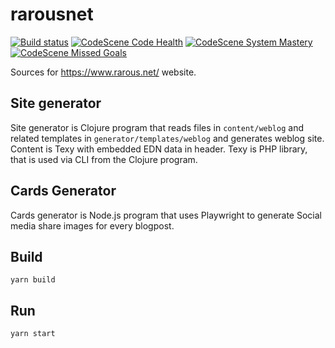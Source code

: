 # rarousnet

[![Build status](https://circleci.com/gh/rarous/rarousnet.svg?style=shield)](https://circleci.com/gh/rarous/rarousnet)
[![CodeScene Code Health](https://codescene.io/projects/783/status-badges/code-health)](https://codescene.io/projects/783)
[![CodeScene System Mastery](https://codescene.io/projects/783/status-badges/system-mastery)](https://codescene.io/projects/783)
[![CodeScene Missed Goals](https://codescene.io/projects/783/status-badges/missed-goals)](https://codescene.io/projects/783)

Sources for https://www.rarous.net/ website.


## Site generator

Site generator is Clojure program that reads files in `content/weblog` and related templates in `generator/templates/weblog` and generates
weblog site. Content is Texy with embedded EDN data in header. Texy is PHP library, that is used via CLI from the Clojure program.

## Cards Generator

Cards generator is Node.js program that uses Playwright to generate Social media share images for every blogpost.

## Build

```
yarn build
```

## Run

```
yarn start
```
